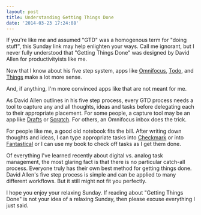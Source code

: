 ```yaml
---
layout: post
title: Understanding Getting Things Done
date: '2014-03-23 17:24:08'
---
```


<p>If you're like me and assumed "GTD" was a homogenous term for "doing stuff", this Sunday link may help enlighten your ways. Call me ignorant, but I never fully understood that "Getting Things Done" was designed by David Allen for productivityists like me.</p>

<p>Now that I know about his five step system, apps like <a href="http://www.omnigroup.com/omnifocus/">Omnifocus</a>, <a href="http://www.appigo.com/todo-task-and-to-do-list.html">Todo</a>, and <a href="https://culturedcode.com/things/iphone/">Things</a> make a lot more sense. </p>

<p>And, if anything, I'm more convinced apps like that are not meant for me.</p>

<p>As David Allen outlines in his five step process, every GTD process needs a tool to capture any and all thoughts, ideas and tasks before delegating each to their appropriate placement. For some people, a capture tool may be an app like <a href="http://agiletortoise.com/drafts/">Drafts</a> or <a href="http://gokarbon.com/scratch/">Scratch</a>. For others, an Omnifocus inbox does the trick. </p>

<p>For people like me, a good old notebook fits the bill. After writing down thoughts and ideas, I can type appropriate tasks into <a href="http://builtbysnowman.com/checkmark/">Checkmark</a> or into <a href="http://flexibits.com/fantastical-iphone">Fantastical</a> or I can use my book to check off tasks as I get them done. </p>

<p>Of everything I've learned recently about digital vs. analog task management, the most glaring fact is that there is no particular catch-all process. Everyone truly has their own best method for getting things done. David Allen's five step process is simple and can be applied to many different workflows. But it still might not fit you perfectly.</p>

<p>I hope you enjoy your relaxing Sunday. If reading about "Getting Things Done" is not your idea of a relaxing Sunday, then please excuse everything I just said.</p>